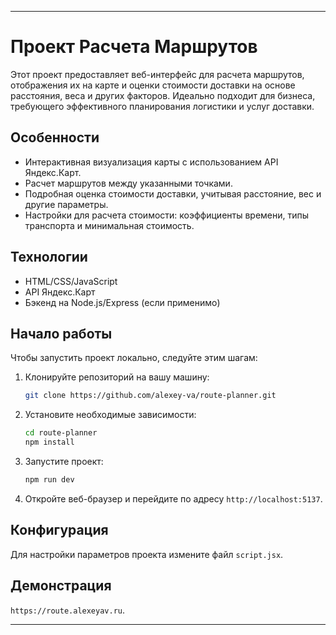 
---

# Проект Расчета Маршрутов

Этот проект предоставляет веб-интерфейс для расчета маршрутов, отображения их на карте и оценки стоимости доставки на основе расстояния, веса и других факторов. Идеально подходит для бизнеса, требующего эффективного планирования логистики и услуг доставки.

## Особенности

- Интерактивная визуализация карты с использованием API Яндекс.Карт.
- Расчет маршрутов между указанными точками.
- Подробная оценка стоимости доставки, учитывая расстояние, вес и другие параметры.
- Настройки для расчета стоимости: коэффициенты времени, типы транспорта и минимальная стоимость.

## Технологии

- HTML/CSS/JavaScript
- API Яндекс.Карт
- Бэкенд на Node.js/Express (если применимо)

## Начало работы

Чтобы запустить проект локально, следуйте этим шагам:

1. Клонируйте репозиторий на вашу машину:
   ```bash
   git clone https://github.com/alexey-va/route-planner.git
   ```
2. Установите необходимые зависимости:
   ```bash
   cd route-planner
   npm install
   ```
3. Запустите проект:
   ```bash
   npm run dev
   ```
4. Откройте веб-браузер и перейдите по адресу `http://localhost:5137`.

## Конфигурация

Для настройки параметров проекта измените файл `script.jsx`.

## Демонстрация

`https://route.alexeyav.ru`.

---